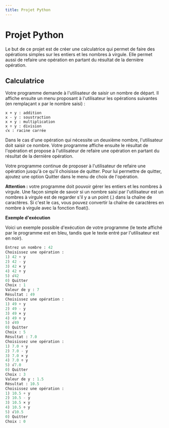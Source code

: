 ```yaml
---
title: Projet Python
---
```


# Projet Python

Le but de ce projet est de créer une calculatrice qui permet de faire des opérations simples sur les entiers et les nombres à virgule. Elle permet aussi de refaire une opération en partant du résultat de la dernière opération.


## Calculatrice 

Votre programme demande à l'utilisateur de saisir un nombre de départ. Il affiche ensuite un menu proposant à l'utilisateur les opérations suivantes (en remplaçant x par le nombre saisi) :

```
x + y : addition
x - y : soustraction
x × y : multiplication
x ÷ y : division
√x : racine carrée
```

Dans le cas d'une opération qui nécessite un deuxième nombre, l'utilisateur doit saisir ce nombre. Votre programme affiche ensuite le résultat de l'opération et propose à l'utilisateur de refaire une opération en partant du résultat de la dernière opération.

Votre programme continue de proposer à l'utilisateur de refaire une opération jusqu'à ce qu'il choisisse de quitter. Pour lui permettre de quitter, ajoutez une option Quitter dans le menu de choix de l'opération.

**Attention :** votre programme doit pouvoir gérer les entiers et les nombres à virgule. Une façon simple de savoir si un nombre saisi par l'utilisateur est un nombres à virgule est de regarder s'il y a un point (.) dans la chaîne de caractères. Si c'est le cas, vous pouvez convertir la chaîne de caractères en nombre à virgule avec la fonction float().

**Exemple d'exécution**

Voici un exemple possible d'exécution de votre programme (le texte affiché par le programme est en bleu, tandis que le texte entré par l'utilisateur est en noir).

``` python
Entrez un nombre : 42
Choisissez une opération :
1) 42 + y
2) 42 - y
3) 42 × y
4) 42 ÷ y
5) √42
0) Quitter
Choix : 1
Valeur de y : 7
Résultat : 49
Choisissez une opération :
1) 49 + y
2) 49 - y
3) 49 × y
4) 49 ÷ y
5) √49
0) Quitter
Choix : 5
Résultat : 7.0
Choisissez une opération :
1) 7.0 + y
2) 7.0 - y
3) 7.0 × y
4) 7.0 ÷ y
5) √7.0
0) Quitter
Choix : 3
Valeur de y : 1.5
Résultat : 10.5
Choisissez une opération :
1) 10.5 + y
2) 10.5 - y
3) 10.5 × y
4) 10.5 ÷ y
5) √10.5
0) Quitter
Choix : 0
```